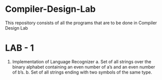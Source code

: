 # Compiler-Design-Lab
This repository consists of all the programs that are to be done in Compiler Design Lab

# LAB - 1
1. Implementation of Language Recognizer
a. Set of all strings over the binary alphabet containing an even number of a’s
and an even number of b’s.
b. Set of all strings ending with two symbols of the same type.
